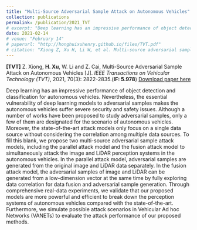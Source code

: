 ```yaml
---
title: "Multi-Source Adversarial Sample Attack on Autonomous Vehicles"
collection: publications
permalink: /publication/2021_TVT
# excerpt: "Deep learning has an impressive performance of object detection and classification for autonomous vehicles. Nevertheless, the essential vulnerability of deep learning models to adversarial samples makes the autonomous vehicles suffer severe security and safety issues. Although a number of works have been proposed to study adversarial samples, only a few of them are designated for the scenario of autonomous vehicles. Moreover, the state-of-the-art attack models only focus on a single data source without considering the correlation among multiple data sources. To fill this blank, we propose two multi-source adversarial sample attack models, including the parallel attack model and the fusion attack model to simultaneously attack the image and LiDAR perception systems in the autonomous vehicles. In the parallel attack model, adversarial samples are generated from the original image and LiDAR data separately. In the fusion attack model, the adversarial samples of image and LiDAR can be generated from a low-dimension vector at the same time by fully exploring data correlation for data fusion and adversarial sample generation. Through comprehensive real-data experiments, we validate that our proposed models are more powerful and efficient to break down the perception systems of autonomous vehicles compared with the state-of-the-art. Furthermore, we simulate possible attack scenarios in Vehicular Ad hoc Networks (VANETs) to evaluate the attack performance of our proposed methods."
date: 2021-02-14
# venue: "February 14"
# paperurl: "http://honghuixuhenry.github.io/files/TVT.pdf"
# citation: "Xiong Z, Xu H, Li W, et al. Multi-source adversarial sample attack on autonomous vehicles[J]. IEEE Transactions on Vehicular Technology, 2021, 70(3): 2822-2835."
---
```


**[TVT]** Z. Xiong, **H. Xu**, W. Li and Z. Cai, Multi-Source Adversarial Sample Attack on Autonomous Vehicles [J]. _IEEE Transactions on Vehicular Technology (TVT)_, 2021, 70(3): 2822-2835.(**IF: 5.978**) [Download paper here](http://honghuixuhenry.github.io/files/TVT.pdf)

Deep learning has an impressive performance of object detection and classification for autonomous vehicles. Nevertheless, the essential vulnerability of deep learning models to adversarial samples makes the autonomous vehicles suffer severe security and safety issues. Although a number of works have been proposed to study adversarial samples, only a few of them are designated for the scenario of autonomous vehicles. Moreover, the state-of-the-art attack models only focus on a single data source without considering the correlation among multiple data sources. To fill this blank, we propose two multi-source adversarial sample attack models, including the parallel attack model and the fusion attack model to simultaneously attack the image and LiDAR perception systems in the autonomous vehicles. In the parallel attack model, adversarial samples are generated from the original image and LiDAR data separately. In the fusion attack model, the adversarial samples of image and LiDAR can be generated from a low-dimension vector at the same time by fully exploring data correlation for data fusion and adversarial sample generation. Through comprehensive real-data experiments, we validate that our proposed models are more powerful and efficient to break down the perception systems of autonomous vehicles compared with the state-of-the-art. Furthermore, we simulate possible attack scenarios in Vehicular Ad hoc Networks (VANETs) to evaluate the attack performance of our proposed methods.

<!-- Recommended citation: Xiong Z, Xu H, Li W, et al. Multi-source adversarial sample attack on autonomous vehicles[J]. IEEE Transactions on Vehicular Technology, 2021, 70(3): 2822-2835. -->
